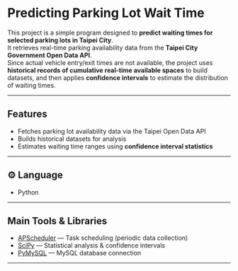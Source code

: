 # Predicting Parking Lot Wait Time

This project is a simple program designed to **predict waiting times for selected parking lots in Taipei City**.  
It retrieves real-time parking availability data from the **Taipei City Government Open Data API**.  
Since actual vehicle entry/exit times are not available, the project uses **historical records of cumulative real-time available spaces** to build datasets, and then applies **confidence intervals** to estimate the distribution of waiting times.

---

##  Features
- Fetches parking lot availability data via the Taipei Open Data API
- Builds historical datasets for analysis
- Estimates waiting time ranges using **confidence interval statistics**

---

## ⚙ Language
- Python

---

##  Main Tools & Libraries
- [APScheduler](https://apscheduler.readthedocs.io/) — Task scheduling (periodic data collection)  
- [SciPy](https://scipy.org/) — Statistical analysis & confidence intervals  
- [PyMySQL](https://pymysql.readthedocs.io/) — MySQL database connection  

---
